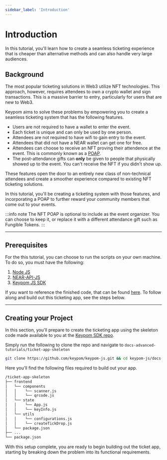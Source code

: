 ```yaml
---
sidebar_label: 'Introduction'
---
```

# Introduction
In this tutorial, you'll learn how to create a seamless ticketing experience that is cheaper than alternative methods and can also handle very large audiences.
## Background
The most popular ticketing solutions in Web3 utilize NFT technologies. This approach, however, requires attendees to own a crypto wallet and sign transactions. This is a massive barrier to entry, particularly for users that are new to Web3. 

Keypom aims to solve these problems by empowering you to create a seamless ticketing system that has the following features.

* Users are not required to have a wallet to enter the event.
* Each ticket is unique and can only be used by one person.
* Attendees are not required to have wifi to gain entry to the event.
* Attendees that did not have a NEAR wallet can get one for free.
* Attendees can choose to receive an NFT proving their attendence at the event. This is commonly known as a [POAP](https://academy.binance.com/en/glossary/proof-of-attendance-protocol-poap). 
* The post-attendance gifts can **only** be given to people that physically showed up to the event. You can't receive the NFT if you didn't show up.

These features open the door to an entirely new class of non-technical attendees and create a smoother experience compared to existing NFT ticketing solutions.

In this tutorial, you'll be creating a ticketing system with those features, and incorporating a POAP to further reward your community members that come out to your events. 

:::info note
The NFT POAP is optional to include as the event organizer. You can choose to keep it, or replace it with a different attendance gift such as Fungible Tokens.
:::

---

## Prerequisites

For the this tutorial, you can choose to run the scripts on your own machine. To do so, you must have the following:

1. [Node JS](https://docs.npmjs.com/downloading-and-installing-node-js-and-npm)  
2. [NEAR-API-JS](https://docs.near.org/tools/near-api-js/quick-reference#install)  
3. [Keypom JS SDK](https://github.com/keypom/keypom-js#installation)

If you want to reference the finished code, that can be found [here](https://github.com/keypom/keypom-js/tree/min/ticketing-tutorial/docs-advanced-tutorials/ticket-app). To follow along and build out this ticketing app, see the steps below. 

---

## Creating your Project
In this section, you'll prepare to create the ticketing app using the skeleton code made available to you at the [Keypom SDK repo](https://github.com/keypom/keypom-js). 

Simply run the following to clone the repo and navigate to `docs-advanced-tutorials/ticket-app-skeleton`

```bash
git clone https://github.com/keypom/keypom-js.git && cd keypom-js/docs-advanced-tutorials/ticket-app-skeleton
```

Here you'll find the following files required to build out your app.

```bash
/ticket-app-skeleton
├── frontend
│   └── components
│   │    └── scanner.js
│   │    └── qrcode.js
│   └── state
│   │    └── App.js
│   │    └── keyInfo.js
│   └── utils
│   │    └── configurations.js
│   │    └── createTickDrop.js
│   └── package.json
├── ...
└── package.json
```

With this setup complete, you are ready to begin building out the ticket app, starting by breaking down the problem into its functional requirements. 






